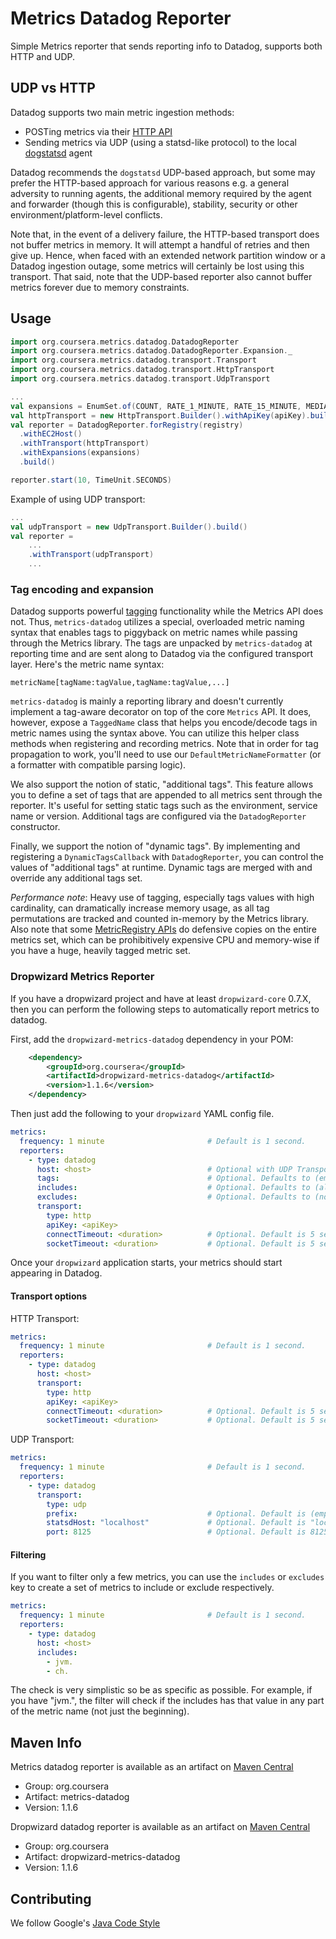 # Metrics Datadog Reporter
Simple Metrics reporter that sends reporting info to Datadog, supports both HTTP and UDP.

## UDP vs HTTP

Datadog supports two main metric ingestion methods:

- POSTing metrics via their [HTTP API](http://docs.datadoghq.com/api/#metrics-post)
- Sending metrics via UDP (using a statsd-like protocol) to the local [dogstatsd](http://docs.datadoghq.com/guides/dogstatsd/) agent

Datadog recommends the `dogstatsd` UDP-based approach, but some may prefer the HTTP-based approach
for various reasons e.g. a general adversity to running agents, the additional memory required by the agent and
forwarder (though this is configurable), stability, security or other environment/platform-level
conflicts.

Note that, in the event of a delivery failure, the HTTP-based transport does not buffer metrics in
memory. It will attempt a handful of retries and then give up. Hence, when faced with an extended network
partition window or a Datadog ingestion outage, some metrics will certainly be lost using this transport.
That said, note that the UDP-based reporter also cannot buffer metrics forever due
to memory constraints.

## Usage

~~~scala
import org.coursera.metrics.datadog.DatadogReporter
import org.coursera.metrics.datadog.DatadogReporter.Expansion._
import org.coursera.metrics.datadog.transport.Transport
import org.coursera.metrics.datadog.transport.HttpTransport
import org.coursera.metrics.datadog.transport.UdpTransport

...
val expansions = EnumSet.of(COUNT, RATE_1_MINUTE, RATE_15_MINUTE, MEDIAN, P95, P99)
val httpTransport = new HttpTransport.Builder().withApiKey(apiKey).build()
val reporter = DatadogReporter.forRegistry(registry)
  .withEC2Host()
  .withTransport(httpTransport)
  .withExpansions(expansions)
  .build()

reporter.start(10, TimeUnit.SECONDS)
~~~

Example of using UDP transport:

~~~scala
...
val udpTransport = new UdpTransport.Builder().build()
val reporter = 
    ...
    .withTransport(udpTransport)
    ...
~~~

### Tag encoding and expansion

Datadog supports powerful [tagging](http://docs.datadoghq.com/faq/#tagging) 
functionality while the Metrics API does not. Thus, `metrics-datadog` utilizes 
a special, overloaded metric naming syntax that enables tags to piggyback on
metric names while passing through the Metrics library. The tags are unpacked 
by `metrics-datadog` at reporting time and are sent along to Datadog via the
configured transport layer. Here's the metric name syntax:

`metricName[tagName:tagValue,tagName:tagValue,...]`

`metrics-datadog` is mainly a reporting library and doesn't currently 
implement a tag-aware decorator on top of the core `Metrics` API. It
does, however, expose a `TaggedName` class that helps you encode/decode tags in 
metric names using the syntax above. You can utilize this helper class
methods when registering and recording metrics. Note that in order for tag
propagation to work, you'll need to use our `DefaultMetricNameFormatter` 
(or a formatter with compatible parsing logic).

We also support the notion of static, "additional tags". This feature allows 
you to define a set of tags that are appended to all metrics sent through 
the reporter. It's useful for setting static tags such as the 
environment, service name or version. Additional tags are configured via 
the `DatadogReporter` constructor. 

Finally, we support the notion of "dynamic tags". By implementing and 
registering a `DynamicTagsCallback` with `DatadogReporter`, you can control
the values of "additional tags" at runtime. Dynamic tags are merged with 
and override any additional tags set.

*Performance note*: Heavy use of tagging, especially tags values with high 
cardinality, can dramatically increase memory usage, as all tag permutations
are tracked and counted in-memory by the Metrics library. Also note that some
[MetricRegistry APIs](https://github.com/dropwizard/metrics/blob/master/metrics-core/src/main/java/io/dropwizard/metrics/MetricRegistry.java#L376)
do defensive copies on the entire metrics set, which can be prohibitively 
expensive CPU and memory-wise if you have a huge, heavily tagged metric set.

### Dropwizard Metrics Reporter

If you have a dropwizard project and have at least `dropwizard-core` 0.7.X, 
then you can perform the following steps to automatically report metrics to
datadog.

First, add the `dropwizard-metrics-datadog` dependency in your POM:

~~~xml    
    <dependency>
        <groupId>org.coursera</groupId>
        <artifactId>dropwizard-metrics-datadog</artifactId>
        <version>1.1.6</version>
    </dependency>
~~~

Then just add the following to your `dropwizard` YAML config file.

~~~yaml
metrics:
  frequency: 1 minute                       # Default is 1 second.
  reporters:
    - type: datadog
      host: <host>                          # Optional with UDP Transport
      tags:                                 # Optional. Defaults to (empty)
      includes:                             # Optional. Defaults to (all).
      excludes:                             # Optional. Defaults to (none).
      transport:
        type: http
        apiKey: <apiKey>
        connectTimeout: <duration>          # Optional. Default is 5 seconds
        socketTimeout: <duration>           # Optional. Default is 5 seconds
~~~

Once your `dropwizard` application starts, your metrics should start appearing
in Datadog.

#### Transport options

HTTP Transport:

~~~yaml
metrics:
  frequency: 1 minute                       # Default is 1 second.
  reporters:
    - type: datadog
      host: <host>
      transport:
        type: http
        apiKey: <apiKey>
        connectTimeout: <duration>          # Optional. Default is 5 seconds
        socketTimeout: <duration>           # Optional. Default is 5 seconds
~~~

UDP Transport:

~~~yaml
metrics:
  frequency: 1 minute                       # Default is 1 second.
  reporters:
    - type: datadog
      transport:
        type: udp
        prefix:                             # Optional. Default is (empty)
        statsdHost: "localhost"             # Optional. Default is "localhost"
        port: 8125                          # Optional. Default is 8125
~~~

#### Filtering

If you want to filter only a few metrics, you can use the `includes` or 
`excludes` key to create a set of metrics to include or exclude respectively.

~~~yaml
metrics:
  frequency: 1 minute                       # Default is 1 second.
  reporters:
    - type: datadog
      host: <host>
      includes:
        - jvm.
        - ch.
~~~

The check is very simplistic so be as specific as possible. For example, if 
you have "jvm.", the filter will check if the includes has that value in any 
part of the metric name (not just the beginning).

## Maven Info

Metrics datadog reporter is available as an artifact on
[Maven Central](http://search.maven.org/#search%7Cga%7C1%7Cg%3A%22org.coursera%22%20AND%20a%3A%22metrics-datadog%22)

* Group: org.coursera
* Artifact: metrics-datadog
* Version: 1.1.6

Dropwizard datadog reporter is available as an artifact on
[Maven Central](http://search.maven.org/#search%7Cga%7C1%7Cg%3A%22org.coursera%22%20AND%20a%3A%22dropwizard-metrics-datadog%22)

* Group: org.coursera
* Artifact: dropwizard-metrics-datadog
* Version: 1.1.6

## Contributing

We follow Google's [Java Code
Style](https://google-styleguide.googlecode.com/svn/trunk/javaguide.html)
